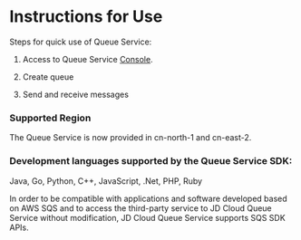 # Instructions for Use

Steps for quick use of Queue Service:

1. Access to Queue Service [Console](https://jqs-console.jdcloud.com).

2. Create queue

3. Send and receive messages

### Supported Region

The Queue Service is now provided in cn-north-1 and cn-east-2.

### Development languages supported by the Queue Service SDK:

Java, Go, Python, C++, JavaScript, .Net, PHP, Ruby

In order to be compatible with applications and software developed based on AWS SQS and to access the third-party service to JD Cloud Queue Service without modification, JD Cloud Queue Service supports SQS SDK APIs.

